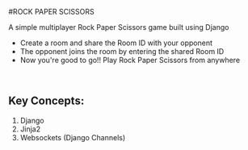 #ROCK PAPER SCISSORS

A simple multiplayer Rock Paper Scissors game built using Django
<br>
<ul>
<li>Create a room and share the Room ID with your opponent</li>
<li>The opponent joins the room by entering the shared Room ID</li>
<li>Now you're good to go!! Play Rock Paper Scissors from anywhere</li>
</ul>
<br>
<h2>Key Concepts:</h2>
<ol>
<li>Django</li>
<li>Jinja2</li>
<li>Websockets (Django Channels)</li>
</ol>
